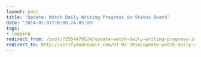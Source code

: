 ```yaml
---
layout: post 
title: 'Update: Watch Daily Writing Progress in Status Board' 
date: '2014-01-07T10:00:24-05:00' 
tags: 
- logging 
redirect_from: /post/72554470524/update-watch-daily-writing-progress-in-status-board/
redirect_to: http://verifyandrepair.com/01-07-2014/update-watch-daily-writing-progress-in-status-board.html
---
```



